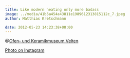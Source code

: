 ```yaml
---
title: Like modern heating only more badass
image: ../media/41b5a454a43811e1989612313815112c_7.jpeg
author: Matthias Kretschmann

date: 2012-05-23 14:23:38+00:00
---
```


@[Ofen- und Keramikmuseum Velten](http://www.ofenmuseum-velten.de/)

[Photo on Instagram](http://instagr.am/p/K8DEVyNSnP/)
